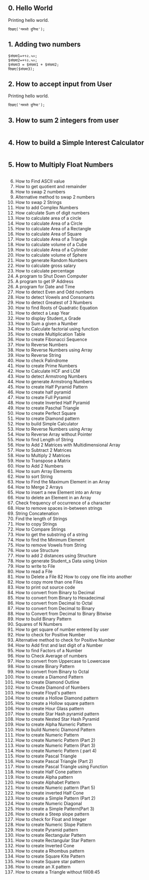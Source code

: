 ## 0. Hello World
Printing hello world.
```
दिखाए('नमस्ते दुनिया');
```

## 1. Adding two numbers
```
$संख्या1=+१२.५०;
$संख्या2=+१२.५०;
$संख्या3 = $संख्या1 + $संख्या2;
दिखाए($संख्या3);
```

## 2. How to accept input from User 
Printing hello world.
```
दिखाए('नमस्ते दुनिया');
```
## 3. How to sum 2 integers from user
```
```
## 4. How to build a Simple Interest Calculator 
```
```
## 5. How to Multiply Float Numbers 
```
```
6. How to Find ASCII value
7. How to get quotient and remainder
8. How to swap 2 numbers
9. Alternative method to swap 2 numbers 
10. How to swap 2 Strings
11. How to add Complex Numbers
12. How calculate Sum of digit numbers
13. How to calculate area of a circle
14. How to calculate Area of a Circle
15. How to calculate Area of a Rectangle
16. How to calculate Area of Square
17. How to calculate Area of a Triangle
18. How to calculate volume of a Cube
19. How to calculate Area of a Cylinder
20. How to calculate volume of Sphere
21. How to generate Random Numbers
22. How to calculate gross salary
23. How to calculate percentage
24. A program to Shut Down Computer
25. A program to get IP Address 
26. A program for Date and Time
27. How to detect Even and Odd numbers 
28. How to detect Vowels and Consonants
29. How to detect Greatest of 3 Numbers
30. How to find Roots of Quadratic Equation
31. How to detect a Leap Year
32. How to display Student_s Grade
33. How to Sum a given a Number
34. How to Calculate factorial using function
35. How to create Multiplication Table
36. How to create Fibonacci Sequence
37. How to Reverse Numbers
38. How to Reverse Numbers using Array
39. How to Reverse String
40. How to check Palindrome
41. How to create Prime Numbers
42. How to Calculate HCF and LCM
43. How to detect Armstrong Numbers
44. How to generate Armstrong Numbers
45. How to create Half Pyramid Pattern
46. How to create half pyramid
47. How to create Full Pyramid
48. How to create Inverted Half Pyramid
49. How to create Paschal Triangle
50. How to create Perfect Square 
51. How to create Diamond pattern
52. How to build Simple Calculator
53. How to Reverse Numbers using Array
54. How to Reverse Array without Pointer
55. How to find Length of String
56. How to Add 2 Matrices with Multidimensional Array
57. How to Subtract 2 Matrices
58. How to Multiply 2 Matrices
59. How to Transpose a Matrix
60. How to Add 2 Numbers
61. How to sum Array Elements 
62. How to sort String
63. How to Find the Maximum Element in an Array
64. How to Merge 2 Arrays
65. How to insert a new Element into an Array
66. How to delete an Element in an Array
67. Check frequency of occurrence of a character
68. How to remove spaces in-between strings
69. String Concatenation
70. Find the length of Strings
71. How to copy Strings
72. How to Compare Strings
73. How to get the substring of a string
74. How to find the Minimum Element
75. How to remove Vowels from String
76. How to use Structure
77. How to add 2 distances using Structure
78. How to generate Student_s Data using Union
79. How to write to File
80. How to read a File
81. How to Delete a File
82 How to copy one file into another
83. How to copy more than one Files
84. How to print out source code
85. How to convert from Binary to Decimal
86. How to convert from Binary to Hexadecimal
87. How to convert from Decimal to Octal
88. How to convert from Decimal to Binary
89. How to Convert from Decimal to Binary Bitwise
90. How to build Binary Pattern
91. Squares of N Numbers
92. How to get square of number entered by user
93. How to check for Positive Number
94. Alternative method to check for Positive Number
95. How to Add first and last digit of a Number
96. How to find Factors of a Number
97. How to Check Average of numbers
98. How to convert from Uppercase to Lowercase
99. How to create Binary Pattern
100. How to convert from Binary to Octal 
101. How to create a Diamond Pattern
102. How to create Diamond Outline
103. How to Create Diamond of Numbers
104. How to create Floyd's pattern
105. How to create a Hollow Diamond pattern
106. How to create a Hollow square pattern
107. How to create Hour Glass pattern
108. How to create Star Hash pyramid pattern
109. How to create Nested Star Hash Pyramid
110. How to create Alpha Numeric Pattern
111. How to build Numeric Diamond Pattern
112. How to create Numeric Pattern
113. How to create Numeric Pattern (Part 2)
114. How to create Numeric Pattern (Part 3)
115. How to create Numeric Pattern ( part 4)
116. How to create Pascal Triangle
117. How to create Pascal Triangle (Part 2)
118. How to create Pascal Triangle using Function
119. How to create Half Cone pattern
120. How to create Alpha pattern
121. How to create Alphabet Pattern
122. How to create Numeric pattern (Part 5)
123. How to create inverted Half Cone
124. How to create a Simple Pattern (Part 2)
125. How to create Numeric Diagonal
126. How to create a Simple Pattern(Part 3)
127. How to create a Steep slope pattern
128. How to check for Float and Integer
129. How to create Numeric Slope Pattern
130. How to create Pyramid pattern
131. How to create Rectangular Pattern
132. How to create Rectangular Star Pattern
133. How to create Inverted Cone
134. How to create a Rhombus pattern
135. How to create Square Kite Pattern
136. How to create Square star pattern
137. How to create an X pattern
138. How to create a Triangle without fill08:45
